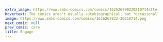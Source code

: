 ```yaml
---
extra_image: https://www.smbc-comics.com/comics/162626790220210714after.png
hovertext: The comics aren't usually autobiographical, but *occasionally*...
image: https://www.smbc-comics.com/comics/1626267832-20210714.png
next_comic: null
prev_comic: care
title: Engage
---
```


